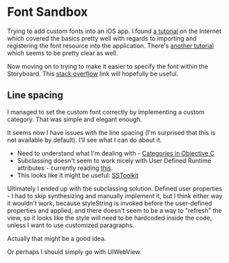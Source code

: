 # Font Sandbox

Trying to add custom fonts into an iOS app. I found [a tutorial][1] on the Internet which covered the basics pretty well with regards to importing and registering the font resource into the application. There's [another tutorial][3] which seems to be pretty clear as well.

Now moving on to trying to make it easier to specify the font within the Storyboard. This [stack overflow][2] link will hopefully be useful.

## Line spacing

I managed to set the custom font correctly by implementing a custom category. That was simple and elegant enough.

It seems now I have issues with the line spacing (I'm surprised that this is not available by default). I'll see what I can do about it.

* Need to understand what I'm dealing with - [Categories in Objective C][4]
* Subclassing doesn't seem to work nicely with User Defined Runtime attributes - currently reading [this][5].
* This looks like it might be useful: [SSToolkit][6]

Ultimately I ended up with the subclassing solution. Defined user properties - I had to skip synthesizing and manually implement it, but I think either way it wouldn't work, because styleString is invoked before the user-defined properties and applied, and there doesn't seem to be a way to "refresh" the view, so it looks like the style will need to be hardcoded inside the code, unless I want to use customized paragraphs.

Actually that might be a good idea.

Or perhaps I should simply go with UIWebView.

[1]: http://www.practicalentrepreneur.com/how-to-use-a-custom-font-in-xcode-4-5-ios-6-0/
[2]: http://stackoverflow.com/questions/9090745/custom-font-in-a-storyboard
[3]: http://adoptioncurve.net/archives/2012/06/adding-non-standard-fonts-to-ios5-apps/
[4]: http://developer.apple.com/library/ios/#documentation/cocoa/conceptual/ProgrammingWithObjectiveC/CustomizingExistingClasses/CustomizingExistingClasses.html
[5]: http://twoshotsofcocoa.com/?p=70
[6]: https://github.com/samsoffes/sstoolkit